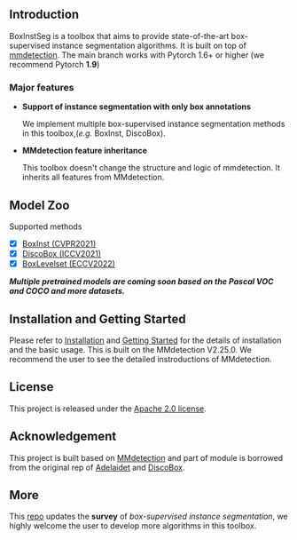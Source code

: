 
## Introduction
BoxInstSeg is a toolbox that aims to provide state-of-the-art box-supervised instance segmentation algorithms. 
It is built on top of [mmdetection](https://github.com/open-mmlab/mmdetection).
The main branch works with Pytorch 1.6+ or higher (we recommend Pytorch **1.9**)


### Major features

- **Support of instance segmentation with only box annotations**

   We implement multiple box-supervised instance segmentation methods in this toolbox,(*e.g.* BoxInst, DiscoBox).

- **MMdetection feature inheritance**

  This toolbox doesn't change the structure and logic of mmdetection. It inherits all features from MMdetection.

## Model Zoo
<summary> Supported methods </summary>

- [x] [BoxInst (CVPR2021)]()
- [x] [DiscoBox (ICCV2021)]()
- [x] [BoxLevelset (ECCV2022)]()

**_Multiple pretrained models are coming soon based on the Pascal VOC and COCO and more datasets._**


## Installation and Getting Started
Please refer to [Installation]() and [Getting Started]() for the details of installation and the basic usage.
This is built on the MMdetection V2.25.0. We recommend the user to see the detailed instroductions of MMdetection.


## License

This project is released under the [Apache 2.0 license](LICENSE).


## Acknowledgement

This project is built based on [MMdetection](https://github.com/open-mmlab/mmdetection) and part of module is borrowed from the original rep of [Adelaidet](https://github.com/aim-uofa/AdelaiDet) and [DiscoBox](https://github.com/NVlabs/DiscoBox).

## More
This [repo](https://github.com/LiWentomng/Box-supervised-instance-segmentation) updates the **survey** of _box-supervised instance segmentation_, we highly welcome the user to develop more algorithms in this toolbox.

